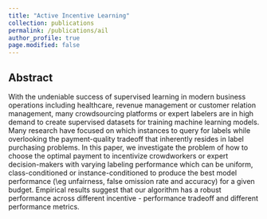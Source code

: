 ```yaml
---
title: "Active Incentive Learning"
collection: publications
permalink: /publications/ail
author_profile: true
page.modified: false
---
```


## Abstract
With the undeniable success of supervised learning in modern business operations including healthcare, revenue management or customer relation management, many crowdsourcing platforms or expert labelers are in high demand to create supervised datasets for training machine learning models. Many research have focused on which instances to query for labels while overlooking the payment-quality tradeoff that inherently resides in label purchasing problems. In this paper, we investigate the problem of how to choose the optimal payment to incentivize crowdworkers or expert decision-makers with varying labeling performance which can be uniform, class-conditioned or instance-conditioned to produce the best model performance (\eg unfairness, false omission rate and accuracy) for a given budget. Empirical results suggest that our algorithm has a robust performance across different incentive - performance tradeoff and different performance metrics. 
